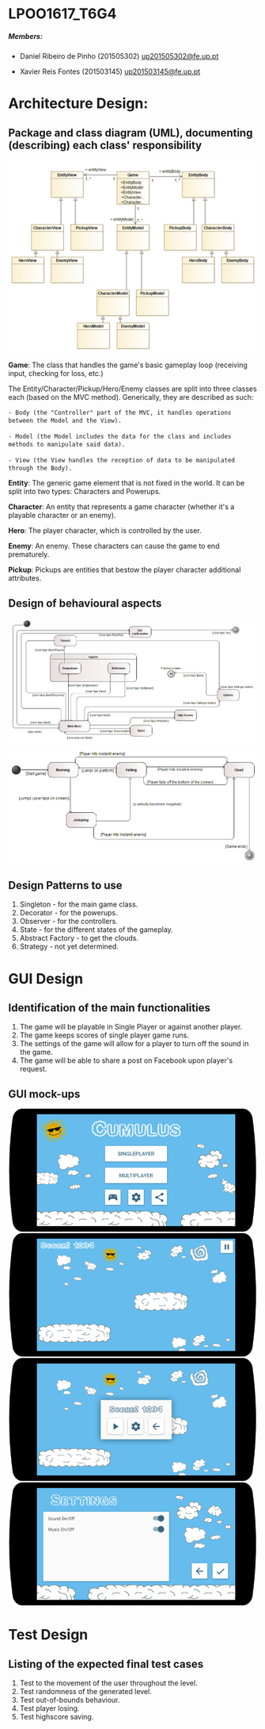 # LPOO1617_T6G4

##### Members:

- Daniel Ribeiro de Pinho (201505302)
up201505302@fe.up.pt

- Xavier Reis Fontes (201503145)
up201503145@fe.up.pt



# Architecture Design:

## Package and class diagram (UML), documenting (describing) each class' responsibility
![alt text](ClassDiagram.png "Classes")

**Game**: The class that handles the game's basic gameplay loop (receiving input, checking for loss, etc.)

The Entity/Character/Pickup/Hero/Enemy classes are split into three classes each (based on the MVC method). Generically, they are described as such:

    - Body (the "Controller" part of the MVC, it handles operations between the Model and the View).

    - Model (the Model includes the data for the class and includes methods to manipulate said data).

    - View (the View handles the reception of data to be manipulated through the Body).

**Entity**: The generic game element that is not fixed in the world. It can be split into two types: Characters and Powerups.

**Character**: An entity that represents a game character (whether it's a playable character or an enemy).

**Hero**: The player character, which is controlled by the user.

**Enemy**: An enemy. These characters can cause the game to end prematurely.

**Pickup**: Pickups are entities that bestow the player character additional attributes.

## Design of behavioural aspects
![alt text](Behavioural_Aspects-menu.png "Menu")
![alt text](Behavioural_Aspects-game.png "Game")
## Design Patterns to use
1. Singleton - for the main game class.
2. Decorator - for the powerups.
3. Observer - for the controllers.
4. State - for the different states of the gameplay.
5. Abstract Factory - to get the clouds.
6. Strategy - not yet determined.
# GUI Design
## Identification of the main functionalities
1. The game will be playable in Single Player or against another player.
2. The game keeps scores of single player game runs.
3. The settings of the game will allow for a player to turn off the sound in the game.
4. The game will be able to share a post on Facebook upon player's request.
## GUI mock-ups
![alt text](GUI-MockUp-main.png "Main Screen")
![alt text](GUI-MockUp-level.png "Level Screen")
![alt text](GUI-MockUp-level_paused.png "Level Paused Screen")
![alt text](GUI-MockUp-settings.png "Settings Screen")

# Test Design
## Listing of the expected final test cases
1. Test to the movement of the user throughout the level.
2. Test randomness of the generated level.
3. Test out-of-bounds behaviour.
4. Test player losing.
5. Test highscore saving.
